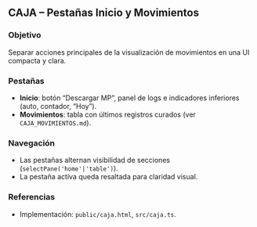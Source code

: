 ## CAJA – Pestañas Inicio y Movimientos

### Objetivo
Separar acciones principales de la visualización de movimientos en una UI compacta y clara.

### Pestañas
- **Inicio**: botón “Descargar MP”, panel de logs e indicadores inferiores (auto, contador, “Hoy”).
- **Movimientos**: tabla con últimos registros curados (ver `CAJA_MOVIMIENTOS.md`).

### Navegación
- Las pestañas alternan visibilidad de secciones (`selectPane('home'|'table')`).
- La pestaña activa queda resaltada para claridad visual.

### Referencias
- Implementación: `public/caja.html`, `src/caja.ts`.
